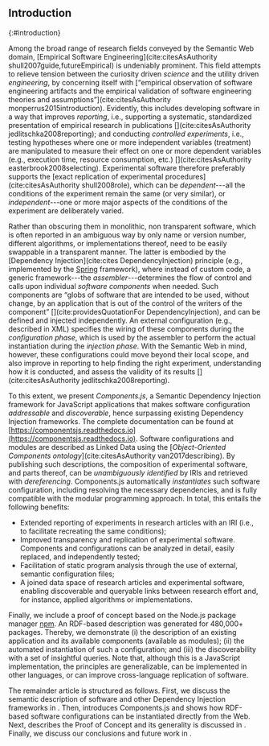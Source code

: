 ## Introduction
{:#introduction}

Among the broad range of research fields conveyed by the Semantic Web domain, 
[Empirical Software Engineering](cite:citesAsAuthority shull2007guide,futureEmpirical) is undeniably prominent.
This field attempts to relieve tension between the curiosity driven _science_ and the utility driven _engineering_,
by concerning itself with [<q>empirical observation of software engineering artifacts and the empirical validation of software engineering theories
and assumptions</q>](cite:citesAsAuthority monperrus2015introduction).
Evidently,
this includes developing software in a way that improves _reporting_, i.e., supporting a systematic, standardized presentation of empirical research in publications [](cite:citesAsAuthority jedlitschka2008reporting); 
and conducting _controlled experiments_, i.e., testing hypotheses where one or more independent variables (treatment) are manipulated to measure their effect on one or more dependent variables (e.g., execution time, resource consumption, etc.) [](cite:citesAsAuthority easterbrook2008selecting).
Experimental software therefore preferably supports the [exact replication of experimental procedures](cite:citesAsAuthority shull2008role), 
which can be _dependent_---all the conditions of the experiment remain the same (or very similar),
or _independent_---one or more major aspects of the conditions of the experiment are deliberately varied.

Rather than obscuring them in monolithic, non transparent software, which is often reported in an ambiguous way by only name or version number,
different algorithms, or implementations thereof, need to be easily swappable in a transparent manner.
The latter is embodied by the [Dependency Injection](cite:cites DependencyInjection) principle (e.g., implemented by the [Spring](https://projects.spring.io/spring-framework/) framework),
where instead of custom code, a generic framework---the _assembler_---determines the flow of control and calls upon individual _software components_ when needed.
Such components are
<q>globs of software that are intended to be used, without change, by an application that is out of the control of the writers of the component</q> [](cite:providesQuotationFor DependencyInjection),
and can be defined and injected independently.
An external configuration (e.g., described in XML) specifies the wiring of these components during the _configuration phase_, 
which is used by the assembler to perform the actual instantiation during the _injection phase_.
With the Semantic Web in mind, however,
these configurations could move beyond their local scope,
and also improve in reporting to help finding the right experiment, understanding how it is conducted, and assess the validity of its results [](cite:citesAsAuthority jedlitschka2008reporting).

To this extent, 
we present _Components.js_, 
a Semantic Dependency Injection framework for JavaScript applications that makes software configuration _addressable_ and _discoverable_, hence surpassing existing Dependency Injection frameworks.
The complete documentation can be found at [https://componentsjs.readthedocs.io](https://componentsjs.readthedocs.io).
Software configurations and modules are described as Linked Data using the [_Object-Oriented Components ontology_](cite:citesAsAuthority van2017describing).
By publishing such descriptions,
the composition of experimental software, and parts thereof, can be _unambiguously identified_ by IRIs and 
retrieved with _dereferencing_.
Components.js automatically _instantiates_ such software configuration, including resolving the necessary dependencies, 
and is fully compatible with the modular programming approach.
In total, this entails the following benefits:

- Extended reporting of experiments in research articles with an IRI (i.e., to facilitate recreating the same conditions);
- Improved transparency and replication of experimental software. Components and configurations can be analyzed in detail, easily replaced, and independently tested;
- Facilitation of static program analysis through the use of external, semantic configuration files;
- A joined data space of research articles and experimental software, enabling discoverable and queryable links between research effort and, for instance, applied algorithms or implementations.

Finally, we include a proof of concept based on the Node.js package manager [npm](https://www.npmjs.com/).
An RDF-based description was generated for 480,000+ packages. Thereby, 
we demonstrate 
(i) the description of an existing application and its available components (available as modules);
(ii) the automated instantiation of such a configuration; and
(iii) the discoverability with a set of insightful queries.
Note that, although this is a JavaScript implementation, the principles are generalizable, 
can be implemented in other languages, or can improve cross-language replication of software.

The remainder article is structured as follows.
First, we discuss the semantic description of software and other Dependency Injection frameworks
in [](#related-work).
Then, [](#instantiating) introduces Components.js and shows how RDF-based software configurations can be instantiated directly from the Web.
Next, 
[](#proof-of-concept) describes the Proof of Concept and its generality is discussed in [](#discussion).
Finally, we discuss our conclusions and future work in [](#conclusion).
